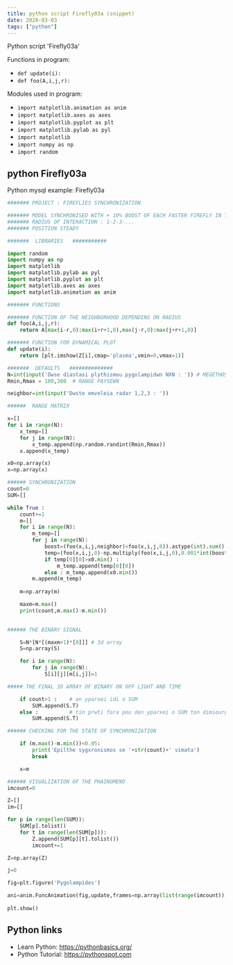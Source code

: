 ```yaml
---
title: python script Firefly03a (snippet)
date: 2020-03-03
tags: ["python"]
---
```

Python script 'Firefly03a'

Functions in program: 
* `def update(i):`
* `def foo(A,i,j,r):`

Modules used in program: 
* `import matplotlib.animation as anim`
* `import matplotlib.axes as axes`
* `import matplotlib.pyplot as plt`
* `import matplotlib.pylab as pyl`
* `import matplotlib`
* `import numpy as np`
* `import random`

## python Firefly03a

Python mysql example: Firefly03a

```python
####### PROJECT : FIREFLIES SYNCHRONIZATION 

####### MODEL SYNCHRONISED WITH + 10% BOOST OF EACH FASTER FIREFLY IN THE NEIGHBORHOOD 
####### RADIUS OF INTERACTION : 1-2-3-...
####### POSITION STEADY

#######  LIBRARIES   ###########

import random
import numpy as np
import matplotlib
import matplotlib.pylab as pyl
import matplotlib.pyplot as plt
import matplotlib.axes as axes
import matplotlib.animation as anim

####### FUNCTIONS

####### FUNCTION OF THE NEIGHBORHOOD DEPENDING ON RADIUS
def foo(A,i,j,r):
    return A[max(i-r,0):max(i+r+1,0),max(j-r,0):max(j+r+1,0)]

####### FUNCTION FOR DYNAMICAL PLOT
def update(i):
    return [plt.imshow(Z[i],cmap='plasma',vmin=0,vmax=1)] 

#######  DEFAULTS   ##############
N=int(input('Dwse diastasi plythismou pygolampidwn NXN : ')) # MEGETHOS
Rmin,Rmax = 100,300  # RANGE PAYSEWN

neighbor=int(input('Dwste emveleia radar 1,2,3 : '))

######  RANGE MATRIX

x=[]
for i in range(N):
    x_temp=[]
    for j in range(N):
        x_temp.append(np.random.randint(Rmin,Rmax))
    x.append(x_temp)

x0=np.array(x)
x=np.array(x)

###### SYNCHRONIZATION
count=0
SUM=[]

while True :
    count+=1
    m=[]
    for i in range(N):
        m_temp=[]
        for j in range(N):
            boost=(foo(x,i,j,neighbor)<foo(x,i,j,0)).astype(int).sum()
            temp=(foo(x,i,j,0)-np.multiply(foo(x,i,j,0),0.001*int(boost))).tolist()  # neighborhood matrix 
            if temp[0][0]>x0.min() :
                m_temp.append(temp[0][0])                                              # boost from the fastest of neighborhood * 0.1*Aij 
            else : m_temp.append(x0.min())
        m.append(m_temp)                                                           # (increase 10% for each faster)
        
    m=np.array(m)

    maxm=m.max()
    print(count,m.max()-m.min())

  
###### THE BINARY SIGNAL

    S=N*[N*[(maxm+1)*[0]]] # 3d array
    S=np.array(S)

    for i in range(N):
        for j in range(N):
            S[i][j][m[i,j]]=1

##### THE FINAL 3D ARRAY OF BINARY ON OFF LIGHT AND TIME

    if count>1 :    # an yparxei idi o SUM
        SUM.append(S.T)
    else :          # tin prwti fora pou den yparxei o SUM ton dimiourgei
        SUM.append(S.T)

###### CHECKING FOR THE STATE OF SYNCHRONIZATION

    if (m.max()-m.min())<0.05:
        print('Epilthe sygxronismos se '+str(count)+' vimata')
        break

    x=m

###### VISUALIZATION OF THE PHAINOMENO
imcount=0

Z=[]
im=[]

for p in range(len(SUM)):
    SUM[p].tolist()
    for t in range(len(SUM[p])):
        Z.append(SUM[p][t].tolist())
        imcount+=1

Z=np.array(Z)

j=0

fig=plt.figure('Pygolampides')

ani=anim.FuncAnimation(fig,update,frames=np.array(list(range(imcount))),interval=1,blit=True,repeat=False)
    
plt.show()

```

## Python links

- Learn Python: https://pythonbasics.org/
- Python Tutorial: https://pythonspot.com
